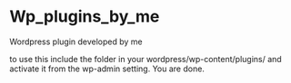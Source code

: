 # Wp_plugins_by_me
Wordpress plugin developed by me

to use this include the folder in your wordpress/wp-content/plugins/ and activate it from the wp-admin setting.
You are done. 

